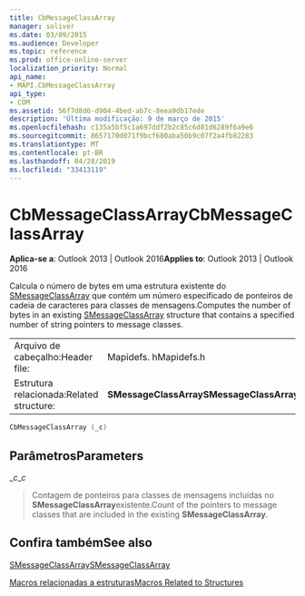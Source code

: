 ```yaml
---
title: CbMessageClassArray
manager: soliver
ms.date: 03/09/2015
ms.audience: Developer
ms.topic: reference
ms.prod: office-online-server
localization_priority: Normal
api_name:
- MAPI.CbMessageClassArray
api_type:
- COM
ms.assetid: 56f7d8d6-d904-4bed-ab7c-8eea9db17ede
description: 'Última modificação: 9 de março de 2015'
ms.openlocfilehash: c135a5bf5c1a697ddf2b2c85c6d81d6289f6a9e6
ms.sourcegitcommit: 8657170d071f9bcf680aba50b9c07f2a4fb82283
ms.translationtype: MT
ms.contentlocale: pt-BR
ms.lasthandoff: 04/28/2019
ms.locfileid: "33413119"
---
```

# <a name="cbmessageclassarray"></a><span data-ttu-id="5f6a0-103">CbMessageClassArray</span><span class="sxs-lookup"><span data-stu-id="5f6a0-103">CbMessageClassArray</span></span>

  
  
<span data-ttu-id="5f6a0-104">**Aplica-se a**: Outlook 2013 | Outlook 2016</span><span class="sxs-lookup"><span data-stu-id="5f6a0-104">**Applies to**: Outlook 2013 | Outlook 2016</span></span> 
  
<span data-ttu-id="5f6a0-105">Calcula o número de bytes em uma estrutura existente do [SMessageClassArray](smessageclassarray.md) que contém um número especificado de ponteiros de cadeia de caracteres para classes de mensagens.</span><span class="sxs-lookup"><span data-stu-id="5f6a0-105">Computes the number of bytes in an existing [SMessageClassArray](smessageclassarray.md) structure that contains a specified number of string pointers to message classes.</span></span> 
  
|||
|:-----|:-----|
|<span data-ttu-id="5f6a0-106">Arquivo de cabeçalho:</span><span class="sxs-lookup"><span data-stu-id="5f6a0-106">Header file:</span></span>  <br/> |<span data-ttu-id="5f6a0-107">Mapidefs. h</span><span class="sxs-lookup"><span data-stu-id="5f6a0-107">Mapidefs.h</span></span>  <br/> |
|<span data-ttu-id="5f6a0-108">Estrutura relacionada:</span><span class="sxs-lookup"><span data-stu-id="5f6a0-108">Related structure:</span></span>  <br/> |<span data-ttu-id="5f6a0-109">**SMessageClassArray**</span><span class="sxs-lookup"><span data-stu-id="5f6a0-109">**SMessageClassArray**</span></span> <br/> |
   
```cpp
CbMessageClassArray (_c)
```

## <a name="parameters"></a><span data-ttu-id="5f6a0-110">Parâmetros</span><span class="sxs-lookup"><span data-stu-id="5f6a0-110">Parameters</span></span>

 <span data-ttu-id="5f6a0-111">__c_</span><span class="sxs-lookup"><span data-stu-id="5f6a0-111">__c_</span></span>
  
> <span data-ttu-id="5f6a0-112">Contagem de ponteiros para classes de mensagens incluídas no **SMessageClassArray**existente.</span><span class="sxs-lookup"><span data-stu-id="5f6a0-112">Count of the pointers to message classes that are included in the existing **SMessageClassArray**.</span></span>
    
## <a name="see-also"></a><span data-ttu-id="5f6a0-113">Confira também</span><span class="sxs-lookup"><span data-stu-id="5f6a0-113">See also</span></span>



[<span data-ttu-id="5f6a0-114">SMessageClassArray</span><span class="sxs-lookup"><span data-stu-id="5f6a0-114">SMessageClassArray</span></span>](smessageclassarray.md)


[<span data-ttu-id="5f6a0-115">Macros relacionadas a estruturas</span><span class="sxs-lookup"><span data-stu-id="5f6a0-115">Macros Related to Structures</span></span>](macros-related-to-structures.md)


